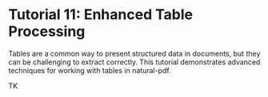 # Tutorial 11: Enhanced Table Processing

Tables are a common way to present structured data in documents, but they can be challenging to extract correctly. This tutorial demonstrates advanced techniques for working with tables in natural-pdf.

TK